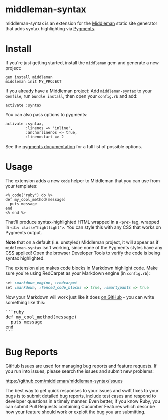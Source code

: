 # middleman-syntax

middleman-syntax is an extension for the [Middleman](http://middlemanapp.com) static site generator that adds syntax highlighting via [Pygments](http://pygments.org/).

# Install
If you're just getting started, install the `middleman` gem and generate a new project:

```
gem install middleman
middleman init MY_PROJECT
```

If you already have a Middleman project:
Add `middleman-syntax` to your `Gemfile`, run `bundle install`, then open your `config.rb` and add:

```
activate :syntax
```

You can also pass options to pygments:

```
activate :syntax,
         :linenos => 'inline',
         :anchorlinenos => true,
         :linenostart => 2
```

See the [pygments documentation](http://pygments.org/docs/formatters/) for a full list of possible options.

# Usage

The extension adds a new `code` helper to Middleman that you can use from your templates:

```erb
<% code("ruby") do %>
def my_cool_method(message)
  puts message
end
<% end %>
```

That'll produce syntax-highlighted HTML wrapped in a `<pre>` tag, wrapped in `<div class="hightlight">`. You can style this with any CSS that works on Pygments output. 

**Note** that on a default (i.e. unstyled) Middleman project, it will appear as if `middleman-syntax` isn't working, since none of the Pygments styles have any CSS applied! Open the browser Developer Tools to verify the code is being syntax highlighted.

The extension also makes code blocks in Markdown highlight code. Make sure you're using RedCarpet as your Markdown engine (in `config.rb`):

```ruby
set :markdown_engine, :redcarpet
set :markdown, :fenced_code_blocks => true, :smartypants => true
```

Now your Markdown will work just like it does [on GitHub](http://github.github.com/github-flavored-markdown/) - you can write something like this:

<pre>
```ruby
def my_cool_method(message)
  puts message
end
```
</pre>

# Bug Reports

GitHub Issues are used for managing bug reports and feature requests. If you run into issues, please search the issues and submit new problems:

https://github.com/middleman/middleman-syntax/issues

The best way to get quick responses to your issues and swift fixes to your bugs is to submit detailed bug reports, include test cases and respond to developer questions in a timely manner. Even better, if you know Ruby, you can submit Pull Requests containing Cucumber Features which describe how your feature should work or exploit the bug you are submitting.
